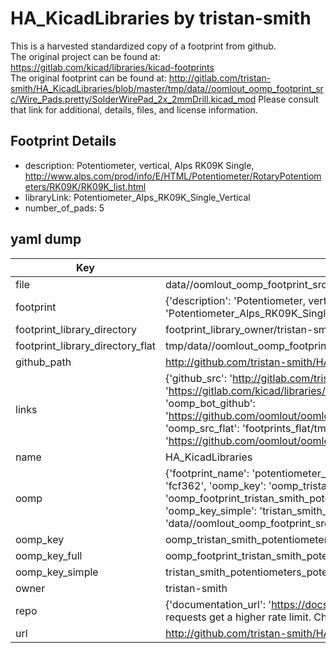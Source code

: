 # HA_KicadLibraries by tristan-smith  
This is a harvested standardized copy of a footprint from github.  
The original project can be found at:  
https://gitlab.com/kicad/libraries/kicad-footprints  
The original footprint can be found at:
http://gitlab.com/tristan-smith/HA_KicadLibraries/blob/master/tmp/data//oomlout_oomp_footprint_src/Wire_Pads.pretty/SolderWirePad_2x_2mmDrill.kicad_mod
Please consult that link for additional, details, files, and license information.  
## Footprint Details
* description: Potentiometer, vertical, Alps RK09K Single, http://www.alps.com/prod/info/E/HTML/Potentiometer/RotaryPotentiometers/RK09K/RK09K_list.html  
* libraryLink: Potentiometer_Alps_RK09K_Single_Vertical  
* number_of_pads: 5  
## yaml dump  
| Key | Value |  
| --- | --- |  
| file | data//oomlout_oomp_footprint_src/HA_KicadLibraries/Potentiometers.pretty/Potentiometer_Alps_RK09K_Single_Vertical.kicad_mod |  
| footprint | {'description': 'Potentiometer, vertical, Alps RK09K Single, http://www.alps.com/prod/info/E/HTML/Potentiometer/RotaryPotentiometers/RK09K/RK09K_list.html', 'libraryLink': 'Potentiometer_Alps_RK09K_Single_Vertical', 'number_of_pads': 5} |  
| footprint_library_directory | footprint_library_owner/tristan-smith_HA_KicadLibraries |  
| footprint_library_directory_flat | tmp/data//oomlout_oomp_footprint_src/footprints_flat/tristan_smith_potentiometers_potentiometer_alps_rk09k_single_vertical/working |  
| github_path | http://github.com/tristan-smith/HA_KicadLibraries/blob/master/tmp/data//oomlout_oomp_footprint_src/Potentiometers.pretty/Potentiometer_Alps_RK09K_Single_Vertical.kicad_mod |  
| links | {'github_src': 'http://gitlab.com/tristan-smith/HA_KicadLibraries/blob/master/tmp/data//oomlout_oomp_footprint_src/Wire_Pads.pretty/SolderWirePad_2x_2mmDrill.kicad_mod', 'github_src_repo': 'https://gitlab.com/kicad/libraries/kicad-footprints', 'oomp_bot': 'tmp/data//oomlout_oomp_footprint_src/footprints/tristan_smith_potentiometers_potentiometer_alps_rk09k_single_vertical/working', 'oomp_bot_github': 'https://github.com/oomlout/oomlout_oomp_footprint_bot/tree/main/tmp/data//oomlout_oomp_footprint_src/footprints/tristan_smith_potentiometers_potentiometer_alps_rk09k_single_vertical/working', 'oomp_src_flat': 'footprints_flat/tmp/data//oomlout_oomp_footprint_src/footprints_flat/tristan_smith_potentiometers_potentiometer_alps_rk09k_single_vertical/working', 'oomp_src_flat_github': 'https://github.com/oomlout/oomlout_oomp_footprint_src/tree/main/tmp/data//oomlout_oomp_footprint_src/footprints_flat/tristan_smith_potentiometers_potentiometer_alps_rk09k_single_vertical/working'} |  
| name | HA_KicadLibraries |  
| oomp | {'footprint_name': 'potentiometer_alps_rk09k_single_vertical', 'library_name': 'potentiometers', 'md5': 'fcf362ddbe661b657bb0c3469b6abdd8', 'md5_10': 'fcf362ddbe', 'md5_5': 'fcf36', 'md5_6': 'fcf362', 'oomp_key': 'oomp_tristan_smith_potentiometers_potentiometer_alps_rk09k_single_vertical', 'oomp_key_extra': 'oomp_footprint_tristan_smith_potentiometers_potentiometer_alps_rk09k_single_vertical', 'oomp_key_full': 'oomp_footprint_tristan_smith_potentiometers_potentiometer_alps_rk09k_single_vertical_fcf362', 'oomp_key_simple': 'tristan_smith_potentiometers_potentiometer_alps_rk09k_single_vertical', 'original_filename': 'data//oomlout_oomp_footprint_src/HA_KicadLibraries/Potentiometers.pretty/Potentiometer_Alps_RK09K_Single_Vertical.kicad_mod', 'owner_name': 'tristan_smith'} |  
| oomp_key | oomp_tristan_smith_potentiometers_potentiometer_alps_rk09k_single_vertical |  
| oomp_key_full | oomp_footprint_tristan_smith_potentiometers_potentiometer_alps_rk09k_single_vertical |  
| oomp_key_simple | tristan_smith_potentiometers_potentiometer_alps_rk09k_single_vertical |  
| owner | tristan-smith |  
| repo | {'documentation_url': 'https://docs.github.com/rest/overview/resources-in-the-rest-api#rate-limiting', 'message': "API rate limit exceeded for 84.66.142.224. (But here's the good news: Authenticated requests get a higher rate limit. Check out the documentation for more details.)"} |  
| url | http://github.com/tristan-smith/HA_KicadLibraries |  

